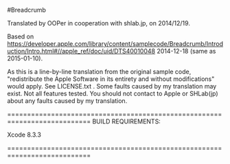 #Breadcrumb

Translated by OOPer in cooperation with shlab.jp, on 2014/12/19.

Based on
<https://developer.apple.com/library/content/samplecode/Breadcrumb/Introduction/Intro.html#//apple_ref/doc/uid/DTS40010048>
2014-12-18 (same as 2015-01-10).

As this is a line-by-line translation from the original sample code, "redistribute the Apple Software in its entirety and without modifications" would apply. See LICENSE.txt .
Some faults caused by my translation may exist. Not all features tested.
You should not contact to Apple or SHLab(jp) about any faults caused by my translation.


===========================================================================
BUILD REQUIREMENTS:

Xcode 8.3.3

===========================================================================
